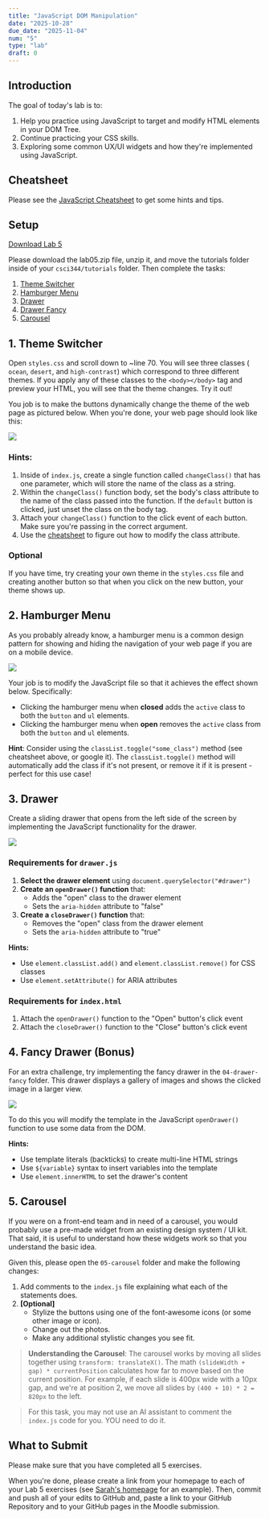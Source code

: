 ```yaml
---
title: "JavaScript DOM Manipulation"
date: "2025-10-28"
due_date: "2025-11-04"
num: "5"
type: "lab"
draft: 0
---
```


<style>
    li {
        margin: 0 !important;
    }

</style>

## Introduction 
The goal of today's lab is to:
1. Help you practice using JavaScript to target and modify HTML elements in your DOM Tree.
1. Continue practicing your CSS skills.
1. Exploring some common UX/UI widgets and how they're implemented using JavaScript.

## Cheatsheet
Please see the [JavaScript Cheatsheet](/fall2025/resources/js-dom-cheatsheet) to get some hints and tips.


## Setup

<a href="/fall2025/downloads/labs/lab05.zip" class="nu-button">Download Lab 5 <i class="fas fa-download"></i></a> 

Please download the lab05.zip file, unzip it, and move the tutorials folder inside of your `csci344/tutorials` folder. Then complete the tasks:

1. [Theme Switcher](#1-theme-switcher)
1. [Hamburger Menu](#2-hamburger-menu)
1. [Drawer](#3-drawer)
1. [Drawer Fancy](#4-fancy-drawer-bonus)
1. [Carousel](#5-carousel)

## 1. Theme Switcher
Open `styles.css` and scroll down to ~line 70. You will see three classes ( `ocean`, `desert`, and `high-contrast`) which correspond to three different themes. If you apply any of these classes to the `<body></body>` tag and preview your HTML, you will see that the theme changes. Try it out! 

You job is to make the buttons dynamically change the theme of the web page as pictured below. When you're done, your web page should look like this:

<img class="screenshot-xl" src="/fall2025/images/labs/lab05/theme-switcher.gif" />

### Hints:
1. Inside of `index.js`, create a single function called `changeClass()` that has one parameter, which will store the name of the class as a string.
2. Within the `changeClass()` function body, set the body's class attribute to the name of the class passed into the function. If the `default` button is clicked, just unset the class on the body tag.
3. Attach your `changeClass()` function to the click event of each button. Make sure you're passing in the correct argument. 
4. Use the [cheatsheet](/fall2025/resources/js-dom-cheatsheet) to figure out how to modify the class attribute.


### Optional
If you have time, try creating your own theme in the `styles.css` file and creating another button so that when you click on the new button, your theme shows up.


## 2. Hamburger Menu
As you probably already know, a hamburger menu is a common design pattern for showing and hiding the navigation of your web page if you are on a mobile device. 

<img class="screenshot-xs border" src="/fall2025/images/labs/lab05/hamburger.gif" />


Your job is to modify the JavaScript file so that it achieves the effect shown below. Specifically:
* Clicking the hamburger menu when **closed** adds the `active` class to both the `button` and `ul` elements.
* Clicking the hamburger menu when **open** removes the `active` class from both the `button` and `ul` elements.

**Hint**: Consider using the `classList.toggle("some_class")` method (see cheatsheet above, or google it). The `classList.toggle()` method will automatically add the class if it's not present, or remove it if it is present - perfect for this use case!


## 3. Drawer
Create a sliding drawer that opens from the left side of the screen by implementing the JavaScript functionality for the drawer.

<img class="screenshot-xl border" src="/fall2025/images/labs/lab05/drawer.gif" />

### Requirements for `drawer.js`
1. **Select the drawer element** using `document.querySelector("#drawer")`
2. **Create an `openDrawer()` function** that:
   - Adds the "open" class to the drawer element
   - Sets the `aria-hidden` attribute to "false"
3. **Create a `closeDrawer()` function** that:
   - Removes the "open" class from the drawer element
   - Sets the `aria-hidden` attribute to "true"

**Hints:**
- Use `element.classList.add()` and `element.classList.remove()` for CSS classes
- Use `element.setAttribute()` for ARIA attributes

### Requirements for `index.html`
1. Attach the `openDrawer()` function to the "Open" button's click event
2. Attach the `closeDrawer()` function to the "Close" button's click event

## 4. Fancy Drawer (Bonus)
For an extra challenge, try implementing the fancy drawer in the `04-drawer-fancy` folder. This drawer displays a gallery of images and shows the clicked image in a larger view.

<img class="screenshot-xl border" src="/fall2025/images/labs/lab05/drawer-fancy.gif" />


To do this you will modify the template in the JavaScript `openDrawer()` function to use some data from the DOM.

**Hints:**
- Use template literals (backticks) to create multi-line HTML strings
- Use `${variable}` syntax to insert variables into the template
- Use `element.innerHTML` to set the drawer's content



## 5. Carousel
If you were on a front-end team and in need of a carousel, you would probably use a pre-made widget from an existing design system / UI kit. That said, it is useful to understand how these widgets work so that you understand the basic idea.

Given this, please open the `05-carousel` folder and make the following changes:
1. Add comments to the `index.js` file explaining what each of the statements does.
2. **[Optional]** 
    * Stylize the buttons using one of the font-awesome icons (or some other image or icon).
    * Change out the photos.
    * Make any additional stylistic changes you see fit.

> **Understanding the Carousel**: The carousel works by moving all slides together using `transform: translateX()`. The math `(slideWidth + gap) * currentPosition` calculates how far to move based on the current position. For example, if each slide is 400px wide with a 10px gap, and we're at position 2, we move all slides by `(400 + 10) * 2 = 820px` to the left.

> For this task, you may not use an AI assistant to comment the `index.js` code for you. YOU need to do it.




## What to Submit
Please make sure that you have completed all 5 exercises.

When you're done, please create a link from your homepage to each of your Lab 5 exercises (see <a href="https://vanwars.github.io/csci344" target="_blank">Sarah's homepage</a> for an example). Then, commit and push all of your edits to GitHub and, paste a link to your GitHub Repository and to your GitHub pages in the Moodle submission.

